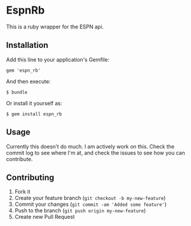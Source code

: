 # EspnRb

This is a ruby wrapper for the ESPN api.

## Installation

Add this line to your application's Gemfile:

    gem 'espn_rb'

And then execute:

    $ bundle

Or install it yourself as:

    $ gem install espn_rb

## Usage

Currently this doesn't do much. I am actively work on this. Check the commit log to see where I'm at, and check the issues to see how you can contribute.

## Contributing

1. Fork it
2. Create your feature branch (`git checkout -b my-new-feature`)
3. Commit your changes (`git commit -am 'Added some feature'`)
4. Push to the branch (`git push origin my-new-feature`)
5. Create new Pull Request
